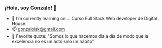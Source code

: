 ### ¡Hola, soy Gonzalo! 👋

 - 🌱 I’m currently learning on ... Curso Full Stack Web developer de Digital House.
 - 📫 gonzalolsk@gmail.com
 - 💬 Favorite quote: "Somos lo que hacemos día a día de modo que la excelencia no es un acto sino un hábito"
 

<!--

Here are some ideas to get you started:
-  I’m currently learning ...
- 👯 I’m looking to collaborate on ...
- 🤔 I’m looking for help with ...
 Ask me about ...
-  How to reach me: ...
- 😄 Pronouns: ...
- ⚡ Fun fact: ...
-->
